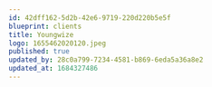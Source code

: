 ```yaml
---
id: 42dff162-5d2b-42e6-9719-220d220b5e5f
blueprint: clients
title: Youngwize
logo: 1655462020120.jpeg
published: true
updated_by: 28c0a799-7234-4581-b869-6eda5a36a8e2
updated_at: 1684327486
---
```


